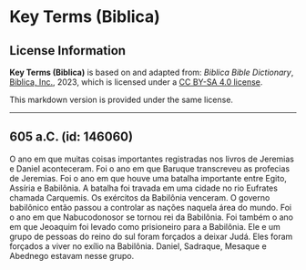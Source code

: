 # Key Terms (Biblica)

## License Information

**Key Terms (Biblica)** is based on and adapted from: _Biblica Bible Dictionary_, [Biblica, Inc.](https://www.biblica.com/), 2023, which is licensed under a [CC BY-SA 4.0 license](https://creativecommons.org/licenses/by-sa/4.0/legalcode.en).

This markdown version is provided under the same license.



--------------------------------

## 605 a.C. (id: 146060)

O ano em que muitas coisas importantes registradas nos livros de Jeremias e Daniel aconteceram. Foi o ano em que Baruque transcreveu as profecias de Jeremias. Foi o ano em que houve uma batalha importante entre Egito, Assíria e Babilônia. A batalha foi travada em uma cidade no rio Eufrates chamada Carquemis. Os exércitos da Babilônia venceram. O governo babilônico então passou a controlar as nações naquela área do mundo. Foi o ano em que Nabucodonosor se tornou rei da Babilônia. Foi também o ano em que Jeoaquim foi levado como prisioneiro para a Babilônia. Ele e um grupo de pessoas do reino do sul foram forçados a deixar Judá. Eles foram forçados a viver no exílio na Babilônia. Daniel, Sadraque, Mesaque e Abednego estavam nesse grupo.



